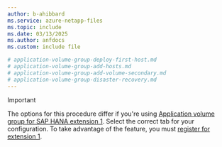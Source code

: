 ```yaml
---
author: b-ahibbard
ms.service: azure-netapp-files
ms.topic: include
ms.date: 03/13/2025
ms.author: anfdocs
ms.custom: include file

# application-volume-group-deploy-first-host.md
# application-volume-group-add-hosts.md
# application-volume-group-add-volume-secondary.md
# application-volume-group-disaster-recovery.md
---
```


>[!IMPORTANT]
>The options for this procedure differ if you're using [Application volume group for SAP HANA extension 1](../application-volume-group-considerations.md#extension-1-requirements-considerations). Select the correct tab for your configuration. To take advantage of the feature, you must [register for extension 1](../application-volume-group-deploy-first-host.md#register-for-extension-1).